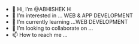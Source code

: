- 👋 Hi, I’m @ABHISHEK H
- 👀 I’m interested in ... WEB & APP DEVELOPMENT
- 🌱 I’m currently learning ...WEB DEVELOPMENT 
- 💞️ I’m looking to collaborate on ...
- 📫 How to reach me ...

<!---
ABHISHEK H/ABHISHEK.H is a ✨ special ✨ repository because its `README.md` (this file) appears on your GitHub profile.
You can click the Preview link to take a look at your changes.
--->
